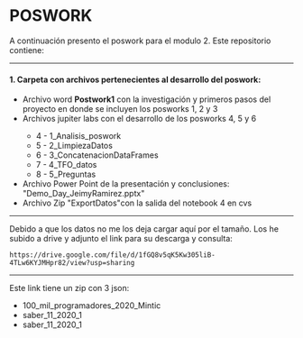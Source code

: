<h1> POSWORK </h2>
<p>
A continuación presento el poswork para el modulo 2. 
Este repositorio contiene:
</p>
<hr>
<h4>1. Carpeta con archivos pertenecientes al desarrollo del poswork:</h4>
<ul>
    <li> Archivo word <b>Postwork1</b> con la investigación y primeros pasos del proyecto en donde se incluyen los posworks 1, 2 y 3</li>
    <li> Archivos jupiter labs con el desarrollo de los posworks 4, 5 y 6</li>
    <ul>
        <li value="4"> 4 - 1_Analisis_poswork</li>
        <li value="5"> 5 - 2_LimpiezaDatos</li>
        <li value="6"> 6 - 3_ConcatenacionDataFrames</li>
        <li value="6"> 7 - 4_TFO_datos</li>
        <li value="6"> 8 - 5_Preguntas</li>
    </ul>
    <li> Archivo Power Point de la presentación y conclusiones: "Demo_Day_JeimyRamirez.pptx"</li>
    <li> Archivo Zip "ExportDatos"con la salida del notebook 4 en cvs</li>
</ul>

<hr>
<p>
  Debido a que los datos no me los deja cargar aquí por el tamaño. Los he subido a drive y adjunto el link para su descarga y consulta:
    
    https://drive.google.com/file/d/1fGQ8v5qK5Kw305liB-4TLw6KYJMHpr82/view?usp=sharing
<hr>
Este link tiene un zip con 3 json:
  <ul>
      <li> 100_mil_programadores_2020_Mintic </li>
      <li> saber_11_2020_1 </li>
      <li> saber_11_2020_1 </li>
   </ul>
 </p>
